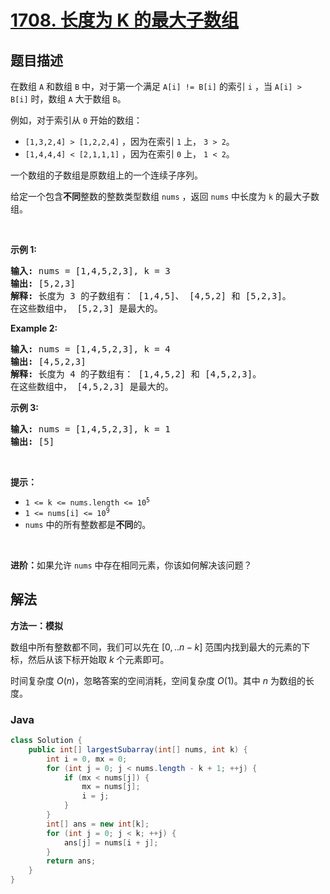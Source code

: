 # [1708. 长度为 K 的最大子数组](https://leetcode.cn/problems/largest-subarray-length-k)

## 题目描述

<p>在数组 <code>A</code> 和数组 <code>B</code> 中，对于第一个满足 <code>A[i] != B[i]</code> 的索引 <code>i</code> ，当 <code>A[i] &gt; B[i]</code> 时，数组 <code>A</code> 大于数组 <code>B</code>。</p>

<p>例如，对于索引从 <code>0</code> 开始的数组：</p>

<ul>
	<li><code>[1,3,2,4] &gt; [1,2,2,4]</code> ，因为在索引 <code>1</code> 上， <code>3 &gt; 2</code>。</li>
	<li><code>[1,4,4,4] &lt; [2,1,1,1]</code> ，因为在索引 <code>0</code> 上， <code>1 &lt; 2</code>。</li>
</ul>

<p>一个数组的子数组是原数组上的一个连续子序列。</p>

<p>给定一个包含<strong>不同</strong>整数的整数类型数组 <code>nums</code> ，返回 <code>nums</code> 中长度为 <code>k</code> 的最大子数组。</p>

<p> </p>

<p><b>示例 1:</b></p>

<pre><strong>输入:</strong> nums = [1,4,5,2,3], k = 3
<strong>输出:</strong> [5,2,3]
<strong>解释:</strong> 长度为 3 的子数组有： [1,4,5]、 [4,5,2] 和 [5,2,3]。
在这些数组中， [5,2,3] 是最大的。</pre>

<p><strong>Example 2:</strong></p>

<pre><strong>输入:</strong> nums = [1,4,5,2,3], k = 4
<strong>输出:</strong> [4,5,2,3]
<strong>解释:</strong> 长度为 4 的子数组有： [1,4,5,2] 和 [4,5,2,3]。
在这些数组中， [4,5,2,3] 是最大的。</pre>

<p><strong>示例 3:</strong></p>

<pre><strong>输入:</strong> nums = [1,4,5,2,3], k = 1
<strong>输出:</strong> [5]
</pre>

<p> </p>

<p><strong>提示：</strong></p>

<ul>
	<li><code>1 &lt;= k &lt;= nums.length &lt;= 10<sup>5</sup></code></li>
	<li><code>1 &lt;= nums[i] &lt;= 10<sup>9</sup></code></li>
	<li><code>nums</code> 中的所有整数都是<strong>不同</strong>的。</li>
</ul>

<p> </p>
<b>进阶：</b>如果允许 <code>nums</code> 中存在相同元素，你该如何解决该问题？

## 解法

**方法一：模拟**

数组中所有整数都不同，我们可以先在 $[0,..n-k]$ 范围内找到最大的元素的下标，然后从该下标开始取 $k$ 个元素即可。

时间复杂度 $O(n)$，忽略答案的空间消耗，空间复杂度 $O(1)$。其中 $n$ 为数组的长度。

### **Java**

```java
class Solution {
    public int[] largestSubarray(int[] nums, int k) {
        int i = 0, mx = 0;
        for (int j = 0; j < nums.length - k + 1; ++j) {
            if (mx < nums[j]) {
                mx = nums[j];
                i = j;
            }
        }
        int[] ans = new int[k];
        for (int j = 0; j < k; ++j) {
            ans[j] = nums[i + j];
        }
        return ans;
    }
}
```

